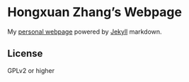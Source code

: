Hongxuan Zhang’s Webpage
==========

My [personal webpage](https://zhang.hongxuan.me/) powered by [Jekyll](https://jekyllrb.com/) markdown.

License
---------

GPLv2 or higher
